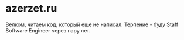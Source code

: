 # azerzet.ru

Велком, читаем код, который еще не написал. 
Терпение - буду Staff Software Engineer через пару лет.
